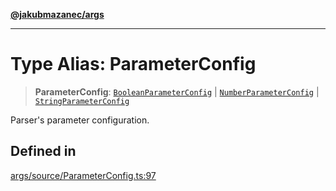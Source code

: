 [**@jakubmazanec/args**](../README.md)

---

# Type Alias: ParameterConfig

> **ParameterConfig**: [`BooleanParameterConfig`](BooleanParameterConfig.md) \|
> [`NumberParameterConfig`](NumberParameterConfig.md) \|
> [`StringParameterConfig`](StringParameterConfig.md)

Parser's parameter configuration.

## Defined in

[args/source/ParameterConfig.ts:97](https://github.com/jakubmazanec/tools/blob/4bb343d3736e4f9f11a014de3241c6054262151e/packages/args/source/ParameterConfig.ts#L97)
